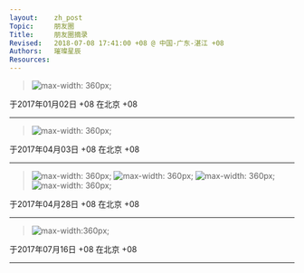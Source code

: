 ```yaml
---
layout:    zh_post
Topic:     朋友圈
Title:     朋友圈摘录
Revised:   2018-07-08 17:41:00 +08 @ 中国-广东-湛江 +08
Authors:   璀璨星辰
Resources:
---
```


> ![max-width: 360px;](figures/Moment/2017-01-02+08.svg)

于2017年01月02日 +08 在北京 +08

--------------------------------------------------------------------------------

> ![max-width: 360px;](figures/Moment/2017-04-03+08.svg)

于2017年04月03日 +08 在北京 +08

--------------------------------------------------------------------------------

> ![max-width: 360px;](figures/Moment/2017-04-28+08@1.svg)
> ![max-width: 360px;](figures/Moment/2017-04-28+08@2.svg)
> ![max-width: 360px;](figures/Moment/2017-04-28+08@3.svg)
> ![max-width: 360px;](figures/Moment/2017-04-28+08@3.svg)

于2017年04月28日 +08 在北京 +08

--------------------------------------------------------------------------------

> ![max-width:360px;](figures/Moment/2017-07-16+08.svg)

于2017年07月16日 +08 在北京 +08

--------------------------------------------------------------------------------